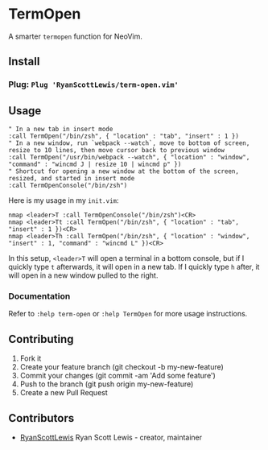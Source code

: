 # TermOpen

A smarter `termopen` function for NeoVim.

## Install

### Plug: `Plug 'RyanScottLewis/term-open.vim'`

## Usage

```vim
" In a new tab in insert mode
:call TermOpen("/bin/zsh", { "location" : "tab", "insert" : 1 })
" In a new window, run `webpack --watch`, move to bottom of screen, resize to 10 lines, then move cursor back to previous window
:call TermOpen("/usr/bin/webpack --watch", { "location" : "window", "command" : "wincmd J | resize 10 | wincmd p" })
" Shortcut for opening a new window at the bottom of the screen, resized, and started in insert mode
:call TermOpenConsole("/bin/zsh")
```

Here is my usage in my `init.vim`:

```vim
nmap <leader>T :call TermOpenConsole("/bin/zsh")<CR>
nmap <leader>Tt :call TermOpen("/bin/zsh", { "location" : "tab", "insert" : 1 })<CR>
nmap <leader>Th :call TermOpen("/bin/zsh", { "location" : "window", "insert" : 1, "command" : "wincmd L" })<CR>
```

In this setup, `<leader>T` will open a terminal in a bottom console, but if I quickly type `t` afterwards,
it will open in a new tab. If I quickly type `h` after, it will open in a new window pulled to the right.

### Documentation

Refer to `:help term-open` or `:help TermOpen` for more usage instructions.

## Contributing

1. Fork it
2. Create your feature branch (git checkout -b my-new-feature)
3. Commit your changes (git commit -am 'Add some feature')
4. Push to the branch (git push origin my-new-feature)
5. Create a new Pull Request

## Contributors

- [RyanScottLewis](https://github.com/RyanScottLewis) Ryan Scott Lewis - creator, maintainer

